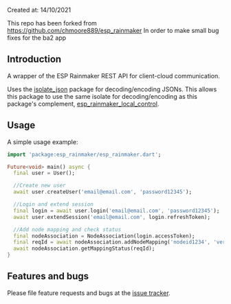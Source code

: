 Created at: 14/10/2021

This repo has been forked from https://github.com/chmoore889/esp_rainmaker
In order to make small bug fixes for the ba2 app 

## Introduction
A wrapper of the ESP Rainmaker REST API for client-cloud communication.

Uses the [isolate_json](https://pub.dev/packages/isolate_json) package for decoding/encoding JSONs. This allows this package to use the same isolate for decoding/encoding as this package's complement, [esp_rainmaker_local_control](https://pub.dev/packages/esp_rainmaker_local_control).

## Usage

A simple usage example:

```dart
import 'package:esp_rainmaker/esp_rainmaker.dart';

Future<void> main() async {
  final user = User();

  //Create new user
  await user.createUser('email@email.com', 'password12345');

  //Login and extend session
  final login = await user.login('email@email.com', 'password12345');
  await user.extendSession('email@email.com', login.refreshToken);

  //Add node mapping and check status
  final nodeAssociation = NodeAssociation(login.accessToken);
  final reqId = await nodeAssociation.addNodeMapping('nodeid1234', 'very_secret_key');
  await nodeAssociation.getMappingStatus(reqId);
}
```

## Features and bugs

Please file feature requests and bugs at the [issue tracker][tracker].

[tracker]: https://github.com/chmoore889/esp_rainmaker/issues
